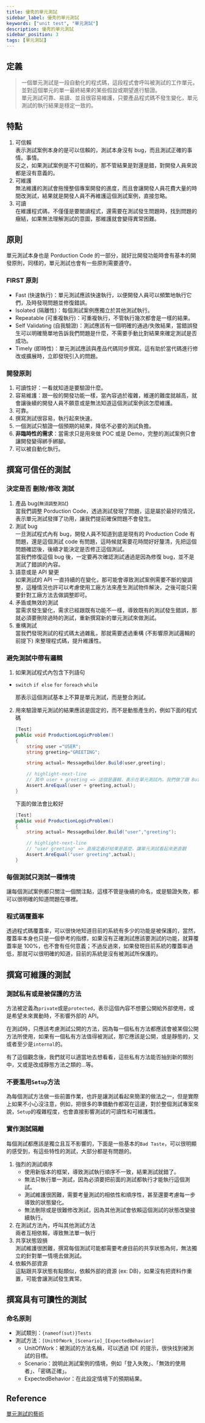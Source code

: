```yaml
---
title: 優秀的單元測試
sidebar_label: 優秀的單元測試
keywords: ["unit test", "單元測試"]
description: 優秀的單元測試
sidebar_position: 3
tags: [單元測試]
---
```


## 定義
> 一個單元測試是一段自動化的程式碼，這段程式會呼叫被測試的工作單元，並對這個單元的單一最終結果的某些假設或期望進行驗證。  
> 單元測試可靠、易讀、並且很容易維護，只要產品程式碼不發生變化，單元測試的執行結果是穩定一致的。  

## 特點
1. 可信賴  
   表示測試案例本身的是可以信賴的，測試本身沒有 bug，而且測試正確的事情。事情。  
   反之，如果測試案例是不可信賴的，那不管結果是對還是錯，對開發人員來說都是沒有意義的。
2. 可維護  
   無法維護的測試會拖慢整個專案開發的進度，而且會讓開發人員花費大量的時間改測試，結果就是開發人員不再維護這個測試案例，直接忽略。
3. 可讀  
   在維護程式碼，不僅僅是要閱讀程式，還需要在測試發生問題時，找到問題的癥結，如果無法理解測試的意圖，那維護就會變得異常困難。

## 原則
單元測試本身也是 Porduction Code 的一部分，就好比開發功能時會有基本的開發原則，同樣的，單元測試也會有一些原則需要遵守。

### FIRST 原則
- Fast (快速執行)：單元測試應該快速執行，以便開發人員可以頻繁地執行它們，及時發現問題並修復錯誤。
- Isolated (隔離性)：每個測試案例應獨立於其他測試執行。
- Repeatable (可重複執行)：可重複執行，不管執行幾次都會是一樣的結果。
- Self Validating (自我驗證)：測試應該有一個明確的通過/失敗結果，當錯誤發生可以明確簡單地告訴我們問題是什麼，不需要手動比對結果來確定測試是否成功。
- Timely (即時性)：單元測試應該與產品代碼同步撰寫。這有助於當代碼進行修改或擴展時，立即發現引入的問題。

### 開發原則
1. 可讀性好：一看就知道是要驗證什麼。
2. 容易維護：跟一般的開發功能一樣，當內容過於複雜，維運的難度就越高，就會讓後續的開發人員不願意或是無法知道這個測試案例該怎麼維護。
3. 可靠。
4. 撰寫測試很容易，執行起來快速。
5. 一個測試只驗證一個預期的結果，降低不必要的測試負擔。
6. **非臨時性的需求**：當需求只是用來做 POC 或是 Demo，完整的測試案例只會讓開發變得綁手綁腳。
7. 可以被自動化執行。

## 撰寫可信任的測試

### 決定是否 刪除/修改 測試

1. 產品 bug(`無須調整測試`)  
   當我們調整 Porduction Code，透過測試發現了問題，這是屬於最好的情況，表示單元測試發揮了功用，讓我們提前確保問題不會發生。  
2. 測試 bug  
   一旦測試程式內有 bug，開發人員不知道到底是現有的 Production Code 有問題，還是這個測試 code 有問題，這時候就需要花時間好好釐清，先把這個問題確認後，後續才能決定是否修正這個測試。  
   當我們修復這個 bug 後，一定要再次確認測試通過是因為修復 bug，並不是測試了錯誤的內容。
3. 語意或是 API 變更  
   如果測試的 API 一直持續的在變化，那可能會導致測試案例需要不斷的變調整，這種情況也許可以考慮使用工廠方法來產生測試物件解決，之後可能只需要針對工廠方法去做調整即可。
4. 矛盾或無效的測試  
   當需求發生變化，需求已經跟既有功能不一樣，導致既有的測試發生錯誤，那就必須要刪除過時的測試，重新撰寫新的單元測試來做測試。
5. 重構測試  
   當我們發現測試的程式碼太過雜亂，那就需要透過重構 (不影響原測試邏輯的前提下) 來整理程式碼，提升維護性。

### 避免測試中帶有邏輯
1. 如果測試程式內包含下列語句
- `switch` `if else` `for` `foreach` `while`

   那表示這個測試基本上不算是單元測試，而是整合測試。

2. 用來驗證單元測試的結果應該是固定的，而不是動態產生的，例如下面的程式碼
    ```csharp showLineNumbers
    [Test] 
    public void ProductionLogicProblem() 
    {
        string user ="USER";
        string greeting="GREETING";

        string actual= MessageBuilder.Build(user,greeting); 

        // highlight-next-line
        // 其中 user + greeting => 這個是邏輯，表示在單元測試內，我們做了跟 Build 方法內一樣的事情
        Assert.AreEqual(user + greeting,actual); 
    }
    ```

   下面的做法會比較好
    ```csharp showLineNumbers
    [Test] 
    public void ProductionLogicProblem() 
    {
        string actual= MessageBuilder.Build("user","greeting"); 

        // highlight-next-line
        // "user greeting" => 直接定義好結果是甚麼，讓單元測試看起來更直觀
        Assert.AreEqual("user greeting",actual);
    }
    ```

### 每個測試只測試一種情境
讓每個測試案例都只關注一個關注點，這樣不管是後續的命名，或是驗證失敗，都可以很明確的知道問題在哪裡。

### 程式碼覆蓋率
透過程式碼覆蓋率，可以很快地知道目前的系統有多少的功能是被保護的，當然，覆蓋率本身也只是一個參考的指標，如果沒有正確測試應該要測試的功能，就算覆蓋率是 100%，也不會有任何意義；不過反過來，如果發現目前系統的覆蓋率過低，那就可以很明確的知道，目前的系統是沒有被測試所保護的。

## 撰寫可維護的測試

### 測試私有或是被保護的方法
方法被定義為`private`或是`protected`，表示這個內容不想要公開給外部使用，或是希望未來異動時，不影響外部的 API。

在測試時，只應該考慮測試公開的方法，因為每一個私有方法都應該會被某個公開方法所使用，如果有一個私有方法值得被測試，那它應該是公開，或是靜態的，又或者至少是`internal`的。

有了這個觀念後，我們就可以適當地去想看看，這些私有方法能否抽到新的類別中，又或是改成靜態方法之類的...等。

### 不要濫用`Setup`方法
為每個測試方法做一些前置作業，也許是讓測試看起來簡潔的做法之一，但是實際上如果不小心沒注意，例如，把很多的準備動作都寫在這邊，對於整個測試專案來說，`Setup`的複雜程度，也會直接影響測試的可讀性和可維護性。

### 實作測試隔離
每個測試都應該是獨立且互不影響的，下面是一些基本的`Bad Taste`，可以很明顯的感受到，有這些特性的測試，大部分都是有問題的。

1. 強烈的測試順序  
   - 使用新版本的框架，導致測試執行順序不一致，結果測試就錯了。
   - 無法只執行單一測試，因為必須要把前面的測試都執行才能執行這個測試。
   - 測試維護很困難，需要考量測試的相依性和順序性，甚至還要考慮每一步導致的狀態變化。
   - 無法刪除或是很難修改測試，因為其他測試會依賴這個測試的狀態改變接續執行。
2. 在測試方法內，呼叫其他測試方法  
   兩者互相依賴，導致無法單一執行
3. 共享狀態毀損  
   測試維護很困難，撰寫每個測試可能都需要考慮目前的共享狀態為何，無法獨立的針對單一情境去做測試。
4. 依賴外部資源  
   這點跟共享狀態有點類似，依賴外部的資源 (ex: DB)，如果沒有把資料作重置，可能會讓測試發生異常。

## 撰寫具有可讀性的測試

### 命名原則
- 測試類別：`{nameof(sut)}Tests`
- 測試方法：`[UnitOfWork_[Scenario]_[ExpectedBehavior]`
  - UnitOfWork：被測試的方法名稱，可以透過 IDE 的提示，很快找到被測試的目標。
  - Scenario：說明此測試案例的情境，例如「登入失敗」、「無效的使用者」、「密碼正確」。
  - ExpectedBehavior：在此設定情境下的預期結果。

## Reference
[單元測試的藝術](https://www.tenlong.com.tw/products/9789864342471?list_name=c-unit-test)